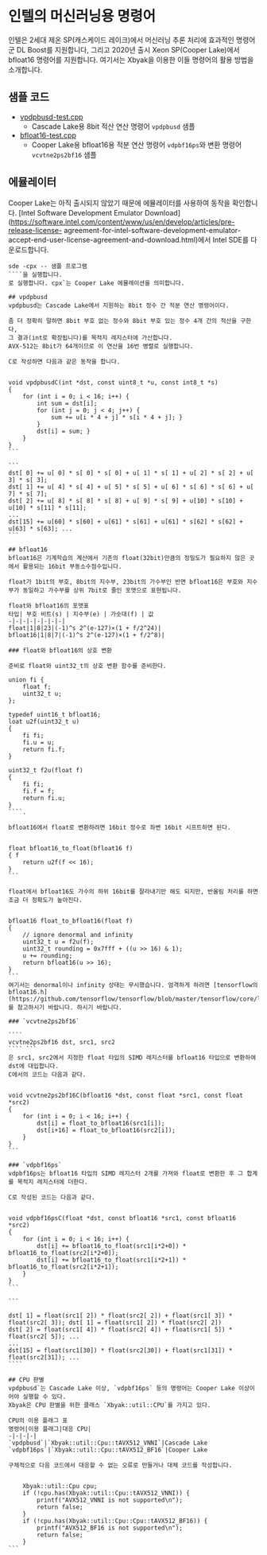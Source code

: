 # 인텔의 머신러닝용 명령어

인텔은 2세대 제온 SP(캐스케이드 레이크)에서 머신러닝 추론 처리에 효과적인 명령어군 DL Boost를 지원합니다,
그리고 2020년 출시 Xeon SP(Cooper Lake)에서 bfloat16 명령어를 지원합니다.
여기서는 Xbyak을 이용한 이들 명령어의 활용 방법을 소개합니다.

## 샘플 코드
- [vpdpbusd-test.cpp](https://github.com/herumi/misc/blob/master/avx-512/vpdpbusd-test.cpp)
  - Cascade Lake용 8bit 적산 연산 명령어 `vpdpbusd` 샘플
- [bfloat16-test.cpp](https://github.com/herumi/misc/blob/master/avx-512/bfloat16-test.cpp)
  - Cooper Lake용 bfloat16용 적분 연산 명령어 `vdpbf16ps`와 변환 명령어 `vcvtne2ps2bf16` 샘플

## 에뮬레이터
Cooper Lake는 아직 출시되지 않았기 때문에 에뮬레이터를 사용하여 동작을 확인합니다.
[Intel Software Development Emulator Download](https://software.intel.com/content/www/us/en/develop/articles/pre-release-license- agreement-for-intel-software-development-emulator-accept-end-user-license-agreement-and-download.html)에서
Intel SDE를 다운로드합니다.

`````.
sde -cpx -- 샘플 프로그램
````을 실행합니다.
로 실행합니다. cpx`는 Cooper Lake 에뮬레이션을 의미합니다.

## vpdpbusd
vpdpbusd는 Cascade Lake에서 지원하는 8bit 정수 간 적분 연산 명령어이다.

좀 더 정확히 말하면 8bit 부호 없는 정수와 8bit 부호 있는 정수 4개 간의 적산을 구한다,
그 결과(int로 확장됩니다)를 목적지 레지스터에 가산합니다.
AVX-512는 8bit가 64개이므로 이 연산을 16번 병렬로 실행합니다.

C로 작성하면 다음과 같은 동작을 합니다.


void vpdpbusdC(int *dst, const uint8_t *u, const int8_t *s)
{
    for (int i = 0; i < 16; i++) {
        int sum = dst[i];
        for (int j = 0; j < 4; j++) {
            sum += u[i * 4 + j] * s[i * 4 + j]; }
        }
        dst[i] = sum; }
    }
}
```

```
dst[ 0] += u[ 0] * s[ 0] * s[ 0] + u[ 1] * s[ 1] + u[ 2] * s[ 2] + u[ 3] * s[ 3];
dst[ 1] += u[ 4] * s[ 4] + u[ 5] * s[ 5] + u[ 6] * s[ 6] * s[ 6] + u[ 7] * s[ 7];
dst[ 2] += u[ 8] * s[ 8] * s[ 8] + u[ 9] * s[ 9] + u[10] * s[10] + u[10] * s[11] * s[11];
...
dst[15] += u[60] * s[60] + u[61] * s[61] + u[61] * s[62] * s[62] + u[63] * s[63]; ...
```

## bfloat16
bfloat16은 기계학습의 계산에서 기존의 float(32bit)만큼의 정밀도가 필요하지 않은 곳에서 활용되는 16bit 부동소수점수입니다.

float가 1bit의 부호, 8bit의 지수부, 23bit의 가수부인 반면 bfloat16은 부호와 지수부가 동일하고 가수부를 상위 7bit로 줄인 포맷으로 표현됩니다.

float와 bfloat16의 포맷표
타입| 부호 비트(s) | 지수부(e) | 가숫대(f) | 값
-|-|-|-|-|-|-|-|
float|1|8|23|(-1)^s 2^(e-127)×(1 + f/2^24)|
bfloat16|1|8|7|(-1)^s 2^(e-127)×(1 + f/2^8)|

### float와 bfloat16의 상호 변환

준비로 float와 uint32_t의 상호 변환 함수를 준비한다.

union fi {
    float f;
    uint32_t u;
};

typedef uint16_t bfloat16;
loat u2f(uint32_t u)
{
    fi fi;
    fi.u = u;
    return fi.f;
}

uint32_t f2u(float f)
{
    fi fi;
    fi.f = f;
    return fi.u;
}
````.

bfloat16에서 float로 변환하려면 16bit 정수로 좌변 16bit 시프트하면 된다.


float bfloat16_to_float(bfloat16 f)
{ f
    return u2f(f << 16);
}
```

float에서 bfloat16도 가수의 하위 16bit를 잘라내기만 해도 되지만, 반올림 처리를 하면 조금 더 정확도가 높아진다.


bfloat16 float_to_bfloat16(float f)
{
    // ignore denormal and infinity
    uint32_t u = f2u(f);
    uint32_t rounding = 0x7fff + ((u >> 16) & 1);
    u += rounding;
    return bfloat16(u >> 16);
}
```
여기서는 denormal이나 infinity 상태는 무시했습니다. 엄격하게 하려면 [tensorflow의 bfloat16.h](https://github.com/tensorflow/tensorflow/blob/master/tensorflow/core/lib/bfloat16/bfloat16.h)를 참고하시기 바랍니다. 하시기 바랍니다.

### `vcvtne2ps2bf16`

````
vcvtne2ps2bf16 dst, src1, src2
```` ```
은 src1, src2에서 지정한 float 타입의 SIMD 레지스터를 bfloat16 타입으로 변환하여 dst에 대입합니다.
C에서의 코드는 다음과 같다.


void vcvtne2ps2bf16C(bfloat16 *dst, const float *src1, const float *src2)
{
    for (int i = 0; i < 16; i++) {
        dst[i] = float_to_bfloat16(src1[i]);
        dst[i+16] = float_to_bfloat16(src2[i]);
    }
}
```

### `vdpbf16ps`
vdpbf16ps는 bfloat16 타입의 SIMD 레지스터 2개를 가져와 float로 변환한 후 그 합계를 목적지 레지스터에 더한다.

C로 작성된 코드는 다음과 같다.


void vdpbf16psC(float *dst, const bfloat16 *src1, const bfloat16 *src2)
{
    for (int i = 0; i < 16; i++) {
        dst[i] += bfloat16_to_float(src1[i*2+0]) * bfloat16_to_float(src2[i*2+0]);
        dst[i] += bfloat16_to_float(src1[i*2+1]) * bfloat16_to_float(src2[i*2+1]);
    }
}
```

```

dst[ 1] = float(src1[ 2]) * float(src2[ 2]) + float(src1[ 3]) * float(src2[ 3]); dst[ 1] = float(src1[ 2]) * float(src2[ 2])
dst[ 2] = float(src1[ 4]) * float(src2[ 4]) + float(src1[ 5]) * float(src2[ 5]); ...
...
dst[15] = float(src1[30]) * float(src2[30]) + float(src1[31]) * float(src2[31]); ...
````

## CPU 판별
vpdpbusd`는 Cascade Lake 이상, `vdpbf16ps` 등의 명령어는 Cooper Lake 이상이어야 실행할 수 있다.
Xbyak은 CPU 판별을 위한 클래스 `Xbyak::util::CPU`를 가지고 있다.

CPU의 이용 플래그 표
명령어|이용 플래그|대응 CPU|
-|-|-|-|
`vpdpbusd`|`Xbyak::util::Cpu::tAVX512_VNNI`|Cascade Lake
`vdpbf16ps`|`Xbyak::util::Cpu::tAVX512_BF16`|Cooper Lake

구체적으로 다음 코드에서 대응할 수 없는 오류로 만들거나 대체 코드를 작성합니다.


    Xbyak::util::Cpu cpu;
    if (!cpu.has(Xbyak::util::Cpu::tAVX512_VNNI)) {
        printf("AVX512_VNNI is not supported\n");
        return false;
    }
    if (!cpu.has(Xbyak::util::Cpu::Cpu::tAVX512_BF16)) {
        printf("AVX512_BF16 is not supported\n");
        return false;
    }
```
